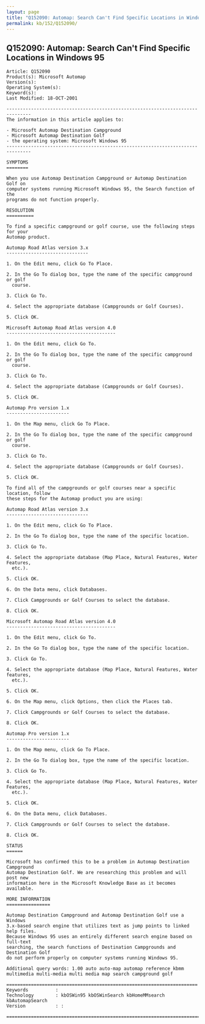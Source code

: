 ```yaml
---
layout: page
title: "Q152090: Automap: Search Can't Find Specific Locations in Windows 95"
permalink: kb/152/Q152090/
---
```


## Q152090: Automap: Search Can't Find Specific Locations in Windows 95

	Article: Q152090
	Product(s): Microsoft Automap
	Version(s): 
	Operating System(s): 
	Keyword(s): 
	Last Modified: 18-OCT-2001
	
	-------------------------------------------------------------------------------
	The information in this article applies to:
	
	- Microsoft Automap Destination Campground 
	- Microsoft Automap Destination Golf 
	- the operating system: Microsoft Windows 95 
	-------------------------------------------------------------------------------
	
	SYMPTOMS
	========
	
	When you use Automap Destination Campground or Automap Destination Golf on
	computer systems running Microsoft Windows 95, the Search function of the
	programs do not function properly.
	
	RESOLUTION
	==========
	
	To find a specific campground or golf course, use the following steps for your
	Automap product.
	
	Automap Road Atlas version 3.x
	------------------------------
	
	1. On the Edit menu, click Go To Place.
	
	2. In the Go To dialog box, type the name of the specific campground or golf
	  course.
	
	3. Click Go To.
	
	4. Select the appropriate database (Campgrounds or Golf Courses).
	
	5. Click OK.
	
	Microsoft Automap Road Atlas version 4.0
	----------------------------------------
	
	1. On the Edit menu, click Go To.
	
	2. In the Go To dialog box, type the name of the specific campground or golf
	  course.
	
	3. Click Go To.
	
	4. Select the appropriate database (Campgrounds or Golf Courses).
	
	5. Click OK.
	
	Automap Pro version 1.x
	-----------------------
	
	1. On the Map menu, click Go To Place.
	
	2. In the Go To dialog box, type the name of the specific campground or golf
	  course.
	
	3. Click Go To.
	
	4. Select the appropriate database (Campgrounds or Golf Courses).
	
	5. Click OK.
	
	To find all of the campgrounds or golf courses near a specific location, follow
	these steps for the Automap product you are using:
	
	Automap Road Atlas version 3.x
	------------------------------
	
	1. On the Edit menu, click Go To Place.
	
	2. In the Go To dialog box, type the name of the specific location.
	
	3. Click Go To.
	
	4. Select the appropriate database (Map Place, Natural Features, Water Features,
	  etc.).
	
	5. Click OK.
	
	6. On the Data menu, click Databases.
	
	7. Click Campgrounds or Golf Courses to select the database.
	
	8. Click OK.
	
	Microsoft Automap Road Atlas version 4.0
	----------------------------------------
	
	1. On the Edit menu, click Go To.
	
	2. In the Go To dialog box, type the name of the specific location.
	
	3. Click Go To.
	
	4. Select the appropriate database (Map Place, Natural Features, Water features,
	  etc.).
	
	5. Click OK.
	
	6. On the Map menu, click Options, then click the Places tab.
	
	7. Click Campgrounds or Golf Courses to select the database.
	
	8. Click OK.
	
	Automap Pro version 1.x
	-----------------------
	
	1. On the Map menu, click Go To Place.
	
	2. In the Go To dialog box, type the name of the specific location.
	
	3. Click Go To.
	
	4. Select the appropriate database (Map Place, Natural Features, Water Features,
	  etc.).
	
	5. Click OK.
	
	6. On the Data menu, click Databases.
	
	7. Click Campgrounds or Golf Courses to select the database.
	
	8. Click OK.
	
	STATUS
	======
	
	Microsoft has confirmed this to be a problem in Automap Destination Campground
	Automap Destination Golf. We are researching this problem and will post new
	information here in the Microsoft Knowledge Base as it becomes available.
	
	MORE INFORMATION
	================
	
	Automap Destination Campground and Automap Destination Golf use a Windows
	3.x-based search engine that utilizes text as jump points to linked help files.
	Because Windows 95 uses an entirely different search engine based on full-text
	searching, the search functions of Destination Campgrounds and Destination Golf
	do not perform properly on computer systems running Windows 95.
	
	Additional query words: 1.00 auto auto-map automap reference kbmm multimedia multi-media multi media map search campground golf
	
	======================================================================
	Keywords          :  
	Technology        : kbOSWin95 kbOSWinSearch kbHomeMMsearch kbAutomapSearch
	Version           : :
	
	=============================================================================
	

